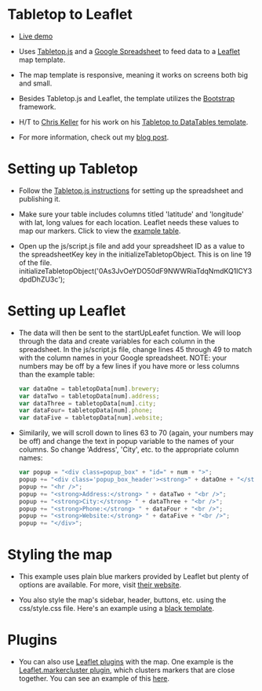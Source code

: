 Tabletop to Leaflet
===========
* [Live demo](http://wcfcourier.com/app/special/tabletop_to_leaflet)

* Uses [Tabletop.js](http://builtbybalance.com/Tabletop/) and a [Google Spreadsheet](https://docs.google.com/spreadsheet/pub?key=0As3JvOeYDO50dF9NWWRiaTdqNmdKQ1lCY3dpdDhZU3c&output=html) to feed data to a [Leaflet](http://leafletjs.com/) map template.

* The map template is responsive, meaning it works on screens both big and small.

* Besides Tabletop.js and Leaflet, the template utilizes the [Bootstrap](http://twitter.github.io/bootstrap/) framework.

* H/T to [Chris Keller](https://twitter.com/ChrisLKeller) for his work on his [Tabletop to DataTables template](https://github.com/chrislkeller/datafeed_to_datatables).

* For more information, check out my [blog post](http://csessig.wordpress.com/2013/05/08/creating-responsive-maps-with-leaflet-google-docs/).


Setting up Tabletop
===========
* Follow the [Tabletop.js instructions](http://builtbybalance.com/Tabletop/#tabletop-instructions) for setting up the spreadsheet and publishing it.

* Make sure your table includes columns titled 'latitude' and 'longitude' with lat, long values for each location. Leaflet needs these values to map our markers. Click to view the [example table](https://docs.google.com/spreadsheet/pub?key=0As3JvOeYDO50dF9NWWRiaTdqNmdKQ1lCY3dpdDhZU3c&output=html).

* Open up the js/script.js file and add your spreadsheet ID as a value to the spreadsheetKey key in the initializeTabletopObject. This is on line 19 of the file.
	initializeTabletopObject('0As3JvOeYDO50dF9NWWRiaTdqNmdKQ1lCY3dpdDhZU3c');


Setting up Leaflet
===========
* The data will then be sent to the startUpLeafet function. We will loop through the data and create variables for each column in the spreadsheet. In the js/script.js file, change lines 45 through 49 to match with the column names in your Google spreadsheet. NOTE: your numbers may be off by a few lines if you have more or less columns than the example table:
	```javascript
	var dataOne = tabletopData[num].brewery;
	var dataTwo = tabletopData[num].address;
	var dataThree = tabletopData[num].city;
	var dataFour= tabletopData[num].phone;
	var dataFive = tabletopData[num].website;
	```

* Similarily, we will scroll down to lines 63 to 70 (again, your numbers may be off) and change the text in popup variable to the names of your columns. So change 'Address', 'City', etc. to the appropriate column names:
	```javascript
	var popup = "<div class=popup_box" + "id=" + num + ">";
    popup += "<div class='popup_box_header'><strong>" + dataOne + "</strong></div>";
    popup += "<hr />";
    popup += "<strong>Address:</strong> " + dataTwo + "<br />";
    popup += "<strong>City:</strong> " + dataThree + "<br />";
    popup += "<strong>Phone:</strong> " + dataFour + "<br />";
    popup += "<strong>Website:</strong> " + dataFive + "<br />";
    popup += "</div>";
    ```


Styling the map
===========
* This example uses plain blue markers provided by Leaflet but plenty of options are available. For more, visit [their website](http://leafletjs.com/reference.html).

* You also style the map's sidebar, header, buttons, etc. using the css/style.css file. Here's an example using a [black template](http://wcfcourier.com/app/special/wloo_history/).



Plugins
===========
* You can also use [Leaflet plugins](http://leafletjs.com/plugins.html‎) with the map. One example is the [Leaflet.markercluster plugin](https://github.com/Leaflet/Leaflet.markercluster), which clusters markers that are close together. You can see an example of this [here](http://wcfcourier.com/app/special/tabletop_to_leaflet/index_cluster.html).